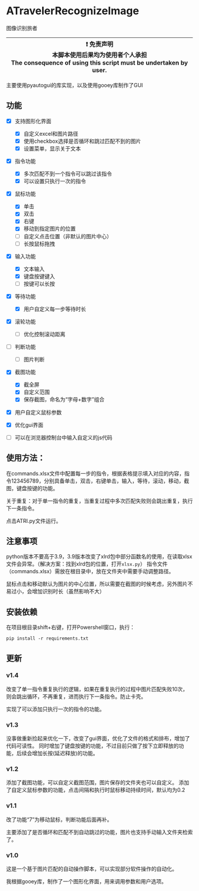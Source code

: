 # ATravelerRecognizeImage
图像识别旅者

| :exclamation: 免责声明<br>本脚本使用后果均为使用者个人承担<br>The consequence of using this script must be undertaken by user. |
| ------------------------------------------------------------------------------------------------------------------------- |

主要使用pyautogui的库实现，以及使用gooey库制作了GUI

## 功能
- [x] 支持图形化界面
  - [x] 自定义excel和图片路径
  - [x] 使用checkbox选择是否循环和跳过匹配不到的图片
  - [x] 设置菜单，显示关于文本
- [x] 指令功能
  - [x] 多次匹配不到一个指令可以跳过该指令
  - [x] 可以设置只执行一次的指令
- [x] 鼠标功能
  - [x] 单击
  - [x] 双击
  - [x] 右键
  - [x] 移动到指定图片的位置
  - [ ] 自定义点击位置（非默认的图片中心）
  - [ ] 长按鼠标拖拽
- [x] 输入功能
  - [x] 文本输入
  - [x] 键盘按键键入
  - [ ] 按键可以长按
- [x] 等待功能
  - [x] 用户自定义每一步等待时长
- [x] 滚轮功能
  - [ ] 优化控制滚动距离
- [ ] 判断功能
  - [ ] 图片判断
- [x] 截图功能
  - [x] 截全屏
  - [x] 自定义范围
  - [x] 保存截图，命名为“字母+数字”组合
- [x] 用户自定义鼠标参数
- [x] 优化gui界面
- [ ] 可以在浏览器控制台中输入自定义的js代码


## 使用方法：
在commands.xlsx文件中配置每一步的指令，根据表格提示填入对应的内容，指令123456789，分别具备单击，双击，右键单击，输入，等待，滚动，移动，截图，键盘按键的功能。

关于重复：对于单一指令的重复，当重复过程中多次匹配失败则会跳出重复，执行下一条指令。

点击ATRI.py文件运行。
## 注意事项
python版本不要高于3.9，3.9版本改变了xlrd包中部分函数名的使用，在读取xlsx文件会异常。（解决方案：找到xlrd包的位置，打开`` xlsx.py ``）
指令文件（commands.xlsx）需放在根目录中，放在文件夹中需要手动调整路径。

鼠标点击和移动默认为图片的中心位置，所以需要在截图的时候考虑，另外图片不易过小，会增加识别时长（虽然影响不大）

## 安装依赖
在项目根目录shift+右键，打开Powershell窗口，执行：
```
pip install -r requirements.txt
```

## 更新 
### v1.4
改变了单一指令重复执行的逻辑，如果在重复执行的过程中图片匹配失败10次，则会跳出循环，不再重复，进而执行下一条指令。防止卡壳。

实现了可以添加只执行一次的指令的功能。

### v1.3
没事做重新捡起来优化一下，改变了gui界面，优化了文件的格式和排布，增加了代码可读性。
同时增加了键盘按键的功能，不过目前只做了按下立即释放的功能，后续会增加长按(延迟释放)的功能。

### v1.2
添加了截图功能，可以自定义截图范围，图片保存的文件夹也可以自定义。
添加了自定义鼠标参数的功能，点击间隔和执行时鼠标移动持续时间，默认均为0.2

### v1.1
改了功能“7”为移动鼠标，判断功能后面再补。

主要添加了是否循环和匹配不到自动跳过的功能，图片也支持手动输入文件夹检索了。

### v1.0
这是一个基于图片匹配的自动操作脚本，可以实现部分软件操作的自动化。

我根据gooey库，制作了一个图形化界面，用来调用参数和用户选项。


